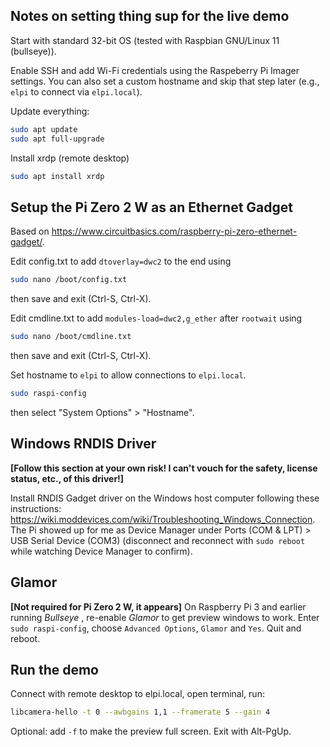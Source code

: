 ## Notes on setting thing sup for the live demo
Start with standard 32-bit OS (tested with Raspbian GNU/Linux 11 (bullseye)).

Enable SSH and add Wi-Fi credentials using the Raspeberry Pi Imager settings. You can also set a custom hostname and skip that step later (e.g., `elpi` to connect via `elpi.local`).

Update everything:
```bash
sudo apt update
sudo apt full-upgrade
```
Install xrdp (remote desktop)

```bash
sudo apt install xrdp
```

## Setup the Pi Zero 2 W as an Ethernet Gadget

Based on https://www.circuitbasics.com/raspberry-pi-zero-ethernet-gadget/.

Edit config.txt to add `dtoverlay=dwc2` to the end using 

```bash
sudo nano /boot/config.txt
```

then save and exit (Ctrl-S, Ctrl-X).

Edit cmdline.txt to add `modules-load=dwc2,g_ether` after `rootwait` using 

```bash
sudo nano /boot/cmdline.txt
```

then save and exit (Ctrl-S, Ctrl-X).

Set hostname to `elpi` to allow connections to `elpi.local`. 

```bash
sudo raspi-config
```

then select "System Options" > "Hostname".

## Windows RNDIS Driver
**[Follow this section at your own risk! I can't vouch for the safety, license status, etc., of this driver!]** 

Install RNDIS Gadget driver on the Windows host computer following these instructions: https://wiki.moddevices.com/wiki/Troubleshooting_Windows_Connection. The Pi showed up for me as Device Manager under Ports (COM & LPT) > USB Serial Device (COM3) (disconnect and reconnect with `sudo reboot` while watching Device Manager to confirm).

## Glamor
**[Not required for Pi Zero 2 W, it appears]** On Raspberry Pi 3 and earlier running _Bullseye_ , re-enable *Glamor* to get preview windows to work. Enter `sudo raspi-config`, choose `Advanced Options`, `Glamor` and `Yes`. Quit and reboot.

## Run the demo
Connect with remote desktop to elpi.local, open terminal, run:

```bash
libcamera-hello -t 0 --awbgains 1,1 --framerate 5 --gain 4
```

Optional: add `-f` to make the preview full screen. Exit with Alt-PgUp.
